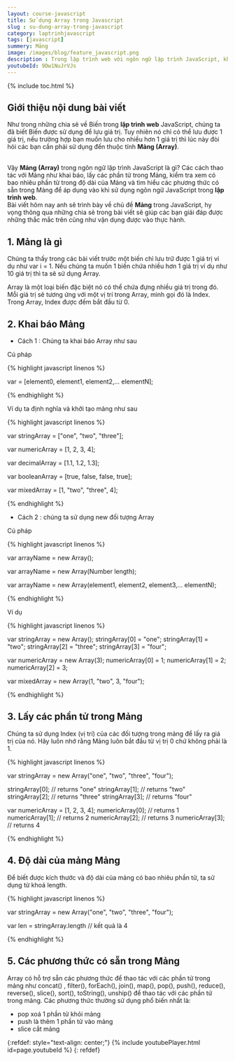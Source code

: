 ```yaml
---
layout: course-javascript
title: Sử dụng Array trong Javascript 
slug : su-dung-array-trong-javascript
category: laptrinhjavascript
tags: [javascript]
summery: Mảng   
image: /images/blog/feature_javascript.png
description : Trong lập trình web với ngôn ngữ lập trình JavaScript, khi muốn lưu cho nhiều hơn 1 giá trị thì lúc này chúng ta sẽ sử dụng đến thuộc tính Mảng Array. Vậy Mảng Array trong ngôn ngữ lập trình JavaScript là gì? Các cách thao tác với Mảng như khai báo, lấy các phần tử trong Mảng, kiểm tra xem có bao nhiêu phần từ trong độ dài của Mảng và tìm hiểu các phương thức có sẵn trong Mảng để áp dụng vào thực hành. Tất cả những thắc mắc trên sẽ được giải đáp thông qua nhưng chia sẻ trong bài viết này.
youtubeId: 9Dw1NuJrVJs
---
```


{% include toc.html %}

## **Giới thiệu nội dung bài viết**

Như trong những chia sẻ về Biến trong <b>lập trình web</b> JavaScript, chúng ta đã biết Biến được sử dụng để lưu giá trị. Tuy nhiên nó chỉ có thể lưu được 1 giá trị, nếu trường hợp bạn muốn lưu cho nhiều hơn 1 giá trị thì lúc này đòi hỏi các bạn cần phải sử dụng đến thuộc tính <b>Mảng (Array)</b>.

<br>
Vậy <b>Mảng (Array)</b> trong ngôn ngữ lập trình JavaScript là gì? Các cách thao tác với Mảng như khai báo, lấy các phần tử trong Mảng, kiểm tra xem có bao nhiêu phần từ trong độ dài của Mảng và tìm hiểu các phương thức có sẵn trong Mảng để áp dụng vào khi sử dụng ngôn ngữ JavaScript trong <b>lập trình web</b>.

<br>
Bài viết hôm nay anh sẽ trình bày về chủ đề <b>Mảng</b> trong JavaScript, hy vọng thông qua những chia sẻ trong bài viết sẽ giúp các bạn giải đáp được những thắc mắc trên cũng như vận dụng được vào thực hành.


## **1. Mảng là gì**

Chúng ta thấy trong các bài viết trước một biến chỉ lưu trữ được 1 giá trị ví dụ như var i = 1. Nếu chúng ta muốn 1 biến chứa nhiều hơn 1 giá trị ví dụ như 10 giá trị thì ta sẽ sử dụng Array.

Array là một loại biến đặc biệt nó có thể chứa đựng nhiều giá trị trong đó. Mỗi giá trị sẽ tương ứng với một vị trí trong Array, mình gọi đó là Index. Trong Array, Index được đếm bắt đầu từ 0.

## **2. Khai báo Mảng**

- Cách 1 : Chúng ta khai báo Array như sau

Cú pháp

{% highlight javascript  linenos %}

var <array-name> = [element0, element1, element2,... elementN];

{% endhighlight %}

Ví dụ ta định nghĩa và khởi tạo mảng như sau

{% highlight javascript  linenos %}

var stringArray = ["one", "two", "three"];

var numericArray = [1, 2, 3, 4];

var decimalArray = [1.1, 1.2, 1.3];

var booleanArray = [true, false, false, true];

var mixedArray = [1, "two", "three", 4];

{% endhighlight %}

- Cách 2 : chúng ta sử dụng new đối tượng Array

Cú pháp

{% highlight javascript  linenos %}

var arrayName = new Array();

var arrayName = new Array(Number length);

var arrayName = new Array(element1, element2, element3,... elementN);

{% endhighlight %}

Ví dụ 

{% highlight javascript  linenos %}

var stringArray = new Array();
stringArray[0] = "one";
stringArray[1] = "two";
stringArray[2] = "three";
stringArray[3] = "four";

var numericArray = new Array(3);
numericArray[0] = 1;
numericArray[1] = 2;
numericArray[2] = 3;

var mixedArray = new Array(1, "two", 3, "four");

{% endhighlight %}

## **3. Lấy các phần tử trong Mảng**

Chúng ta sử dụng Index (vị trí) của các đối tượng trong mảng để lấy ra giá trị của nó. Hãy luôn nhớ rằng Mảng luôn bắt đầu từ vị trị 0 chứ không phải là 1.

{% highlight javascript  linenos %}

var stringArray = new Array("one", "two", "three", "four");

stringArray[0]; // returns "one"
stringArray[1]; // returns "two"
stringArray[2]; // returns "three"
stringArray[3]; // returns "four"

var numericArray = [1, 2, 3, 4];
numericArray[0]; // returns 1
numericArray[1]; // returns 2
numericArray[2]; // returns 3
numericArray[3]; // returns 4

{% endhighlight %}

## **4. Độ dài của mảng Mảng**

Để biết được kích thước và độ dài của mảng có bao nhiêu phần tử, ta sử dụng từ khoá length.


{% highlight javascript  linenos %}

var stringArray = new Array("one", "two", "three", "four");

var len = stringArray.length // kết quả là 4

{% endhighlight %}

## **5. Các phương thức có sẵn trong Mảng**

Array có hỗ trợ sẵn các phương thức để thao tác với các phần tử trong mảng như concat() , filter(), forEach(), join(), map(), pop(), push(), reduce(), reverse(), slice(), sort(), toString(), unship() để thao tác với các phần tử trong mảng. Các phương thức thường sử dụng phổ biến nhất là:
+ pop xoá 1 phần tử khỏi mảng
+ push là thêm 1 phần tử vào mảng 
+ slice cắt mảng      

{:refdef: style="text-align: center;"}
{% include youtubePlayer.html id=page.youtubeId %}
{: refdef}


